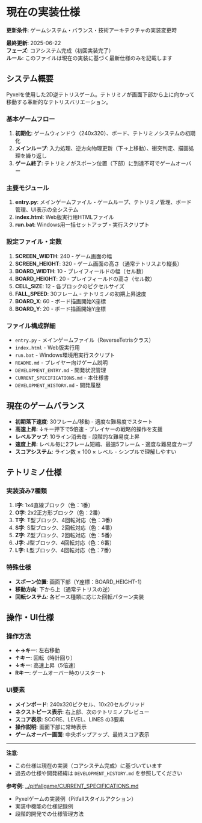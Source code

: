 # 現在の実装仕様

**更新条件**: ゲームシステム・バランス・技術アーキテクチャの実装変更時

**最終更新**: 2025-06-22  
**フェーズ**: コアシステム完成（初回実装完了）  
**ルール**: このファイルは現在の実装に基づく最新仕様のみを記載します

## システム概要

Pyxelを使用した2D逆テトリスゲーム。テトリミノが画面下部から上に向かって移動する革新的なテトリスバリエーション。

### 基本ゲームフロー
1. **初期化**: ゲームウィンドウ（240x320）、ボード、テトリミノシステムの初期化
2. **メインループ**: 入力処理、逆方向物理更新（下→上移動）、衝突判定、描画処理を繰り返し
3. **ゲーム終了**: テトリミノがスポーン位置（下部）に到達不可でゲームオーバー

### 主要モジュール
1. **entry.py**: メインゲームファイル - ゲームループ、テトリミノ管理、ボード管理、UI表示の全システム
2. **index.html**: Web版実行用HTMLファイル
3. **run.bat**: Windows用一括セットアップ・実行スクリプト

### 設定ファイル・定数
1. **SCREEN_WIDTH**: 240 - ゲーム画面の幅
2. **SCREEN_HEIGHT**: 320 - ゲーム画面の高さ（通常テトリスより縦長）
3. **BOARD_WIDTH**: 10 - プレイフィールドの幅（セル数）
4. **BOARD_HEIGHT**: 20 - プレイフィールドの高さ（セル数）
5. **CELL_SIZE**: 12 - 各ブロックのピクセルサイズ
6. **FALL_SPEED**: 30フレーム - テトリミノの初期上昇速度
7. **BOARD_X**: 60 - ボード描画開始X座標
8. **BOARD_Y**: 20 - ボード描画開始Y座標

### ファイル構成詳細
- `entry.py` - メインゲームファイル（ReverseTetrisクラス）
- `index.html` - Web版実行用
- `run.bat` - Windows環境用実行スクリプト
- `README.md` - プレイヤー向けゲーム説明
- `DEVELOPMENT_ENTRY.md` - 開発状況管理
- `CURRENT_SPECIFICATIONS.md` - 本仕様書
- `DEVELOPMENT_HISTORY.md` - 開発履歴

## 現在のゲームバランス

- **初期落下速度**: 30フレーム/移動 - 適度な難易度でスタート
- **高速上昇**: ↓キー押下で5倍速 - プレイヤーの戦略的操作を支援
- **レベルアップ**: 10ライン消去毎 - 段階的な難易度上昇
- **速度上昇**: レベル毎に2フレーム短縮、最速5フレーム - 適度な難易度カーブ
- **スコアシステム**: ライン数 × 100 × レベル - シンプルで理解しやすい

## テトリミノ仕様

### 実装済み7種類
1. **I字**: 1x4直線ブロック（色：1番）
2. **O字**: 2x2正方形ブロック（色：2番）
3. **T字**: T型ブロック、4回転対応（色：3番）
4. **S字**: S型ブロック、2回転対応（色：4番）
5. **Z字**: Z型ブロック、2回転対応（色：5番）
6. **J字**: J型ブロック、4回転対応（色：6番）
7. **L字**: L型ブロック、4回転対応（色：7番）

### 特殊仕様
- **スポーン位置**: 画面下部（Y座標：BOARD_HEIGHT-1）
- **移動方向**: 下から上（通常テトリスの逆）
- **回転システム**: 各ピース種類に応じた回転パターン実装

## 操作・UI仕様

### 操作方法
- **←→キー**: 左右移動
- **↑キー**: 回転（時計回り）
- **↓キー**: 高速上昇（5倍速）
- **Rキー**: ゲームオーバー時のリスタート

### UI要素
- **メインボード**: 240x320ピクセル、10x20セルグリッド
- **ネクストピース表示**: 右上部、次のテトリミノプレビュー
- **スコア表示**: SCORE、LEVEL、LINES の3要素
- **操作説明**: 画面下部に常時表示
- **ゲームオーバー画面**: 中央ポップアップ、最終スコア表示

---

**注意**: 
- この仕様は現在の実装（コアシステム完成）に基づいています
- 過去の仕様や開発経緯は `DEVELOPMENT_HISTORY.md` を参照してください

**参考例**: [../pitfallgame/CURRENT_SPECIFICATIONS.md](../pitfallgame/CURRENT_SPECIFICATIONS.md)
- Pyxelゲームの実装例（Pitfallスタイルアクション）
- 実装中機能の仕様記録例
- 段階的開発での仕様管理方法
